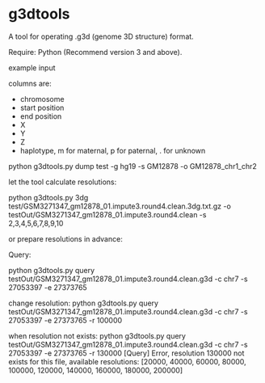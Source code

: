 # g3dtools

A tool for operating .g3d (genome 3D structure) format.

Require: Python (Recommend version 3 and above).

example input

columns are:
* chromosome
* start position
* end position
* X
* Y
* Z
* haplotype, m for maternal, p for paternal, . for unknown


python g3dtools.py dump test -g hg19 -s GM12878 -o GM12878_chr1_chr2

let the tool calculate resolutions:

python g3dtools.py 3dg test/GSM3271347_gm12878_01.impute3.round4.clean.3dg.txt.gz -o testOut/GSM3271347_gm12878_01.impute3.round4.clean -s 2,3,4,5,6,7,8,9,10

or prepare resolutions in advance:


Query:

python g3dtools.py query testOut/GSM3271347_gm12878_01.impute3.round4.clean.g3d -c chr7 -s 27053397 -e 27373765

change resolution:
python g3dtools.py query testOut/GSM3271347_gm12878_01.impute3.round4.clean.g3d -c chr7 -s 27053397 -e 27373765 -r 100000

when resolution not exists:
python g3dtools.py query testOut/GSM3271347_gm12878_01.impute3.round4.clean.g3d -c chr7 -s 27053397 -e 27373765 -r 130000
[Query] Error, resolution 130000 not exists for this file, 
available resolutions: [20000, 40000, 60000, 80000, 100000, 120000, 140000, 160000, 180000, 200000]


